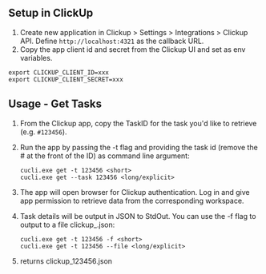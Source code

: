 ## Setup in ClickUp

1. Create new application in Clickup > Settings > Integrations > Clickup API. Define `http://localhost:4321` as the callback URL.
1. Copy the app client id and secret from the Clickup UI and set as env variables. 

```
export CLICKUP_CLIENT_ID=xxx
export CLICKUP_CLIENT_SECRET=xxx
```

## Usage - Get Tasks

1. From the Clickup app, copy the TaskID for the task you'd like to retrieve (e.g. `#123456`).
1. Run the app by passing the -t flag and providing the task id (remove the # at the front of the ID) as command line argument:

    ```
    cucli.exe get -t 123456 <short>
    cucli.exe get --task 123456 <long/explicit>
    ```
    
1. The app will open browser for Clickup authentication. Log in and give app permission to retrieve data from the corresponding workspace.
1. Task details will be output in JSON to StdOut. You can use the -f flag to output to a file clickup_<taskid>.json:
    ```
    cucli.exe get -t 123456 -f <short>
    cucli.exe get -t 123456 --file <long/explicit>
    ```
1. returns clickup_123456.json  
